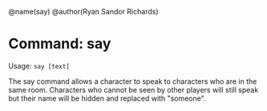 @name(say)
@author(Ryan Sandor Richards)

# Command: say
Usage: `say [text]`

The say command allows a character to speak to characters who are in the same
room. Characters who cannot be seen by other players will still speak but their
name will be hidden and replaced with "someone".

